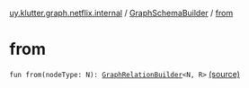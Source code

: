 [uy.klutter.graph.netflix.internal](../index.md) / [GraphSchemaBuilder](index.md) / [from](.)


# from
<code>fun from(nodeType: N): [GraphRelationBuilder](../-graph-relation-builder/index.md)<N, R></code> [(source)](https://github.com/kohesive/klutter/blob/master/netflix-graph-jdk6/src/main/kotlin/uy/klutter/graph/netflix/internal/Schema.kt#L59)<br/>

